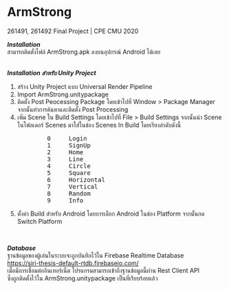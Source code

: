 # ArmStrong
261491, 261492 Final Project | CPE CMU 2020  

**_Installation_**<br />
สามารถติดตั้งไฟล์ ArmStrong.apk ลงบนอุปกรณ์ Android ได้เลย 
<br /><br />

**_Installation สำหรับ Unity Project_**<br />
1.  สร้าง Unity Project แบบ Universal Render Pipeline
2.  Import ArmStrong.unitypackage
3.  ติดตั้ง Post Peocessing Package โดยเข้าไปที่ Window > Package Manager จากนั้นทำการค้นหาและติดตั้ง Post Processing
4.  เพิ่ม Scene ใน Build Settings โดยเข้าไปที่ File > Build Settings จากนั้นนำ Scene ในโฟลเดอร์ Scenes มาใส่ในช่อง Scenes In Build 
    โดยเรียงลำดับดังนี้ 
<pre>
           0     Login
           1     SignUp
           2     Home
           3     Line
           4     Circle
           5     Square
           6     Horizontal
           7     Vertical
           8     Random
           9     Info
</pre>
5.  ตั้งค่า Build สำหรับ Android โดยการเลือก Android ในช่อง Platform จากนั้นกด Switch Platform
<br />

**_Database_**<br />
ฐานข้อมูลของผู้เล่นในระบบจะถูกบันทึกไว้ใน Firebase Realtime Database<br />
https://siri-thesis-default-rtdb.firebaseio.com/ <br />
เมื่อมีการเชื่อมต่ออินเทอร์เน็ต โปรแกรมสามารถเข้าถึงฐานข้อมูลนี้ผ่าน Rest Client API <br />
ซึ่งถูกติดตั้งไว้ใน ArmStrong.unitypackage เป็นที่เรียบร้อยแล้ว
